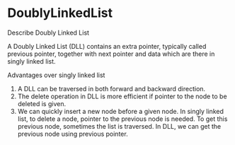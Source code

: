 # DoublyLinkedList
 Describe Doubly Linked List

A Doubly Linked List (DLL) contains an extra pointer, 
typically called previous pointer, together with next pointer and data which are there in singly linked list.

Advantages over singly linked list 
1) A DLL can be traversed in both forward and backward direction. 
2) The delete operation in DLL is more efficient if pointer to the node to be deleted is given. 
3) We can quickly insert a new node before a given node. 
In singly linked list, to delete a node, pointer to the previous node is needed. To get this previous node, sometimes the list is traversed. In DLL, we can get the previous node using previous pointer. 
